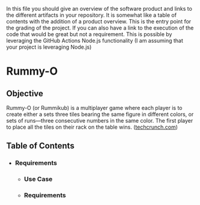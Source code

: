In this file you should give an overview of the software product and links to the different artifacts in your repository.
It is somewhat like a table of contents with the addition of a product overview.
This is the entry point for the grading of the project. 
If you can also have a link to the execution of the code that would be great but not a requirement.
This is possible by leveraging the GitHub Actions Node.js functionality (I am assuming that your project is leveraging Node.js)

  
# Rummy-O

## Objective
Rummy-O (or Rummikub) is a multiplayer game where each player is to create either a sets three tiles bearing the same figure in different colors, or sets of runs—three consecutive numbers in the same color. The first player to place all the tiles on their rack on the table wins. (<a href="techcrunch.com">techcrunch.com</a>)

## Table of Contents
<ul>
            <li href="#requirements">
                <h3>Requirements</h3>
            </li>
            <ul>
                <li><h3>Use Case</h3></li>
            </ul>
            <ul> <li href="#requirements">
                    <h3>Requirements</h3></li>
                <ul>
